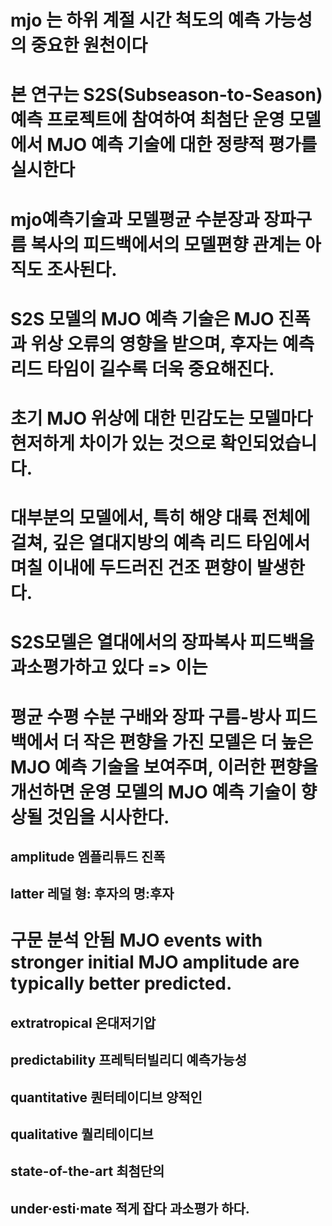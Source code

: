 # mjo 는 하위 계절 시간 척도의 예측 가능성의 중요한 원천이다

# 본 연구는 S2S(Subseason-to-Season) 예측 프로젝트에 참여하여 최첨단 운영 모델에서 MJO 예측 기술에 대한 정량적 평가를 실시한다

# mjo예측기술과 모델평균 수분장과 장파구름 복사의 피드백에서의 모델편향 관계는 아직도 조사된다.

# S2S 모델의 MJO 예측 기술은 MJO 진폭과 위상 오류의 영향을 받으며, 후자는 예측 리드 타임이 길수록 더욱 중요해진다.

# 초기 MJO 위상에 대한 민감도는 모델마다 현저하게 차이가 있는 것으로 확인되었습니다.

# 대부분의 모델에서, 특히 해양 대륙 전체에 걸쳐, 깊은 열대지방의 예측 리드 타임에서 며칠 이내에 두드러진 건조 편향이 발생한다.

# S2S모델은 열대에서의 장파복사 피드백을 과소평가하고 있다 => 이는

# 평균 수평 수분 구배와 장파 구름-방사 피드백에서 더 작은 편향을 가진 모델은 더 높은 MJO 예측 기술을 보여주며, 이러한 편향을 개선하면 운영 모델의 MJO 예측 기술이 향상될 것임을 시사한다.

## amplitude 엠플리튜드 진폭 

## latter 레덜 형: 후자의 명:후자

# 구문 분석 안됨 MJO events with stronger initial MJO amplitude are typically better predicted.


## extratropical 온대저기압

## predictability 프레틱터빌리디 예측가능성

##  quantitative 퀀터테이디브 양적인 

##  qualitative 퀄리테이디브

## state-of-the-art 최첨단의
 
## under·esti·mate 적게 잡다 과소평가 하다.
